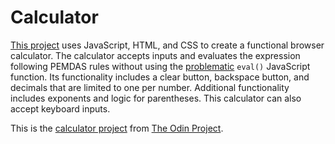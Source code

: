 # Calculator

[This project](https://leila-alderman.github.io/calculator/) uses JavaScript, HTML, and CSS to create a functional browser calculator. The calculator accepts inputs and evaluates the expression following PEMDAS rules without using the [problematic](https://developer.mozilla.org/en-US/docs/Web/JavaScript/Reference/Global_Objects/eval#Do_not_ever_use_eval!) `eval()` JavaScript function. Its functionality includes a clear button, backspace button, and decimals that are limited to one per number. Additional functionality includes exponents and logic for parentheses. This calculator can also accept keyboard inputs. 

This is the [calculator project](https://www.theodinproject.com/courses/web-development-101/lessons/calculator) from [The Odin Project](www.theodinproject.com).

